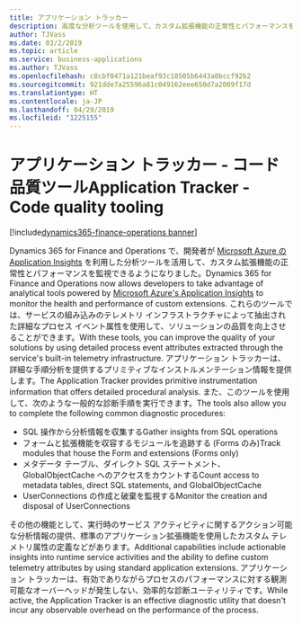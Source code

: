 ```yaml
---
title: アプリケーション トラッカー
description: 高度な分析ツールを使用して、カスタム拡張機能の正常性とパフォーマンスを監視できます。
author: TJVass
ms.date: 03/2/2019
ms.topic: article
ms.service: business-applications
ms.author: TJVass
ms.openlocfilehash: c8cbf0471a121beaf93c18505b6443a0bccf92b2
ms.sourcegitcommit: 921dde7a25596a81c049162eee650d7a2009f17d
ms.translationtype: HT
ms.contentlocale: ja-JP
ms.lasthandoff: 04/29/2019
ms.locfileid: "1225155"
---
```

#  <a name="application-tracker---code-quality-tooling"></a><span data-ttu-id="3a005-103">アプリケーション トラッカー - コード品質ツール</span><span class="sxs-lookup"><span data-stu-id="3a005-103">Application Tracker - Code quality tooling</span></span>
[!include[dynamics365-finance-operations banner](../includes/dynamics365-finance-operations.md)]

<span data-ttu-id="3a005-104">Dynamics 365 for Finance and Operations で、開発者が [Microsoft Azure の Application Insights](https://docs.microsoft.com/en-us/azure/azure-monitor/app/app-insights-overview) を利用した分析ツールを活用して、カスタム拡張機能の正常性とパフォーマンスを監視できるようになりました。</span><span class="sxs-lookup"><span data-stu-id="3a005-104">Dynamics 365 for Finance and Operations now allows developers to take advantage of analytical tools powered by [Microsoft Azure's Application Insights](https://docs.microsoft.com/en-us/azure/azure-monitor/app/app-insights-overview) to monitor the health and performance of custom extensions.</span></span> <span data-ttu-id="3a005-105">これらのツールでは、サービスの組み込みのテレメトリ インフラストラクチャによって抽出された詳細なプロセス イベント属性を使用して、ソリューションの品質を向上させることができます。</span><span class="sxs-lookup"><span data-stu-id="3a005-105">With these tools, you can improve the quality of your solutions by using detailed process event attributes extracted through the service's built-in telemetry infrastructure.</span></span> <span data-ttu-id="3a005-106">アプリケーション トラッカーは、詳細な手順分析を提供するプリミティブなインストルメンテーション情報を提供します。</span><span class="sxs-lookup"><span data-stu-id="3a005-106">The Application Tracker provides primitive instrumentation information that offers detailed procedural analysis.</span></span> <span data-ttu-id="3a005-107">また、このツールを使用して、次のような一般的な診断手順を実行できます。</span><span class="sxs-lookup"><span data-stu-id="3a005-107">The tools also allow you to complete the following common diagnostic procedures:</span></span>

- <span data-ttu-id="3a005-108">SQL 操作から分析情報を収集する</span><span class="sxs-lookup"><span data-stu-id="3a005-108">Gather insights from SQL operations</span></span>
- <span data-ttu-id="3a005-109">フォームと拡張機能を収容するモジュールを追跡する (Forms のみ)</span><span class="sxs-lookup"><span data-stu-id="3a005-109">Track modules that house the Form and extensions (Forms only)</span></span>
- <span data-ttu-id="3a005-110">メタデータ テーブル、ダイレクト SQL ステートメント、GlobalObjectCache へのアクセスをカウントする</span><span class="sxs-lookup"><span data-stu-id="3a005-110">Count access to metadata tables, direct SQL statements, and GlobalObjectCache</span></span> 
- <span data-ttu-id="3a005-111">UserConnections の作成と破棄を監視する</span><span class="sxs-lookup"><span data-stu-id="3a005-111">Monitor the creation and disposal of UserConnections</span></span>

<span data-ttu-id="3a005-112">その他の機能として、実行時のサービス アクティビティに関するアクション可能な分析情報の提供、標準のアプリケーション拡張機能を使用したカスタム テレメトリ属性の定義などがあります。</span><span class="sxs-lookup"><span data-stu-id="3a005-112">Additional capabilities include actionable insights into runtime service activities and the ability to define custom telemetry attributes by using standard application extensions.</span></span> <span data-ttu-id="3a005-113">アプリケーション トラッカーは、有効でありながらプロセスのパフォーマンスに対する観測可能なオーバーヘッドが発生しない、効率的な診断ユーティリティです。</span><span class="sxs-lookup"><span data-stu-id="3a005-113">While active, the Application Tracker is an effective diagnostic utility that doesn't incur any observable overhead on the performance of the process.</span></span> 
